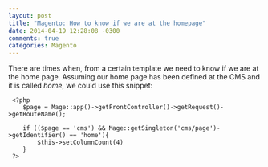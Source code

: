 ```yaml
---
layout: post
title: "Magento: How to know if we are at the homepage"
date: 2014-04-19 12:28:08 -0300
comments: true
categories: Magento
---
```

There are times when, from a certain template we need to know if we are at the home page. Assuming our home page has been defined at the CMS and it is called *home*, we could use this snippet:

     <?php 
        $page = Mage::app()->getFrontController()->getRequest()->getRouteName();
        
        if (($page == 'cms') && Mage::getSingleton('cms/page')->getIdentifier() == 'home'){
            $this->setColumnCount(4)
        }
     ?>

